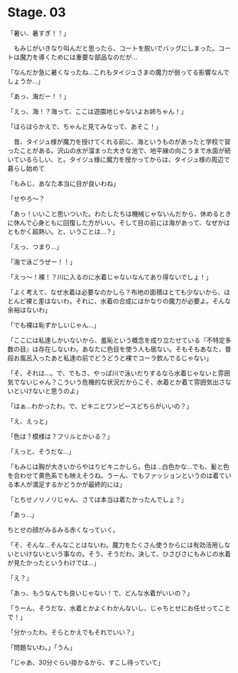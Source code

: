# Stage. 03

「暑い、暑すぎ！！」

　もみじがいきなり叫んだと思ったら、コートを脱いでバッグにしまった。コートは魔力を導くためには重要な部品なのだが…

「なんだか急に暑くなったね…これもタイジュさまの魔力が弱ってる影響なんでしょうか…」

「あっ、海だー！！」

「えっ、海！？海って、ここは遊園地じゃないよお姉ちゃん！」

「ほらほらかえで、ちゃんと見てみなって、あそこ！」

　昔、タイジュ様が魔力を授けてくれる前に、海というものがあったと学校で習ったことがある。沢山の水が溜まった大きな池で、地平線の向こうまで水面が続いているらしい、と。タイジュ様に魔力を授かってからは、タイジュ様の周辺で暮らし始めて

「もみじ、あなた本当に目が良いわね」

「せやろ〜？

「あっ！いいこと思いついた。わたしたちは機械じゃないんだから、休めるときに休んで心身ともに回復した方がいい。そして目の前には海があって、なぜかはともかく超熱い。と、いうことは…？」

「えっ、つまり…」

「海で泳ごうぜー！！」

「えっ～！裸！？川に入るのに水着じゃないなんてあり得ないでしょ！」

「よく考えて、なぜ水着は必要なのかしら？布地の面積はとても少ないから、ほとんど裸と差はないわ。それに、水着の合成にはかなりの魔力が必要よ。そんな余裕はないわ」

「でも裸は恥ずかしいじゃん…」

「ここには私達しかいないから、羞恥という概念を成り立たせている『不特定多数の目』は存在しないわ。あなたに色目を使う人も居ない。そもそもあなた、普段お風呂入ったあと私達の前でどうどうと裸でコーラ飲んでるじゃない」

「そ、それは…。で、でもさ、やっぱ川で泳いだりするなら水着じゃないと雰囲気でないじゃん？こういう危機的な状況だからこそ、水着とか着て雰囲気出さないといけないと思うのよ」

「はぁ…わかったわ。で、ビキニとワンピースどちらがいいの？」

「え、えっと」

「色は？模様は？フリルとかいる？」

「えっと、そうだな…」

「もみじは胸が大きいからやはりビキニかしら。色は…白色かな…でも、髪と色を合わせて黄色系でも映えそうね。うーん、でもファッションというのは着ている本人が満足するかどうかが最終的には」

「とちせノリノリじゃん、さては本当は着たかったんでしょ？」

「あっ…」

ちとせの顔がみるみる赤くなっていく。

「そ、そんな…そんなことはないわ。魔力をたくさん使うからには有効活用しないといけないという事なの。そう、そうだわ。決して、ひさびさにもみじの水着が見たかったというわけでは…」

「え？」

「あっ、もうなんでも良いじゃない！で、どんな水着がいいの？」

「うーん、そうだな、水着とかよくわかんないし、じゃちとせにお任せってことで！」

「分かったわ。そらとかえでもそれでいい？」

「問題ないわ。」「うん」

「じゃあ、30分ぐらい掛かるから、すこし待っていて」
